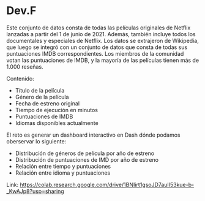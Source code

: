 # Dev.F

Este conjunto de datos consta de todas las películas originales de Netflix lanzadas a partir del 1 de junio de 2021. Además, también incluye todos los documentales y especiales de Netflix. Los datos se extrajeron de Wikipedia, que luego se integró con un conjunto de datos que consta de todas sus puntuaciones IMDB correspondientes. Los miembros de la comunidad votan las puntuaciones de IMDB, y la mayoría de las películas tienen más de 1.000 reseñas.

Contenido:

- Título de la película
- Género de la película
- Fecha de estreno original
- Tiempo de ejecución en minutos
- Puntuaciones de IMDB 
- Idiomas disponibles actualmente 

El reto es generar un dashboard interactivo en Dash dónde podamos oberservar lo siguiente:

- Distribución de géneros de película por año de estreno
- Distribución de puntuaciones de IMD por año de estreno
- Relación entre tiempo y puntuaciones
- Relación entre idioma y puntuaciones

Link: https://colab.research.google.com/drive/1BNIirt1gsoJD7aulI53kue-b-_KwAJp8?usp=sharing


